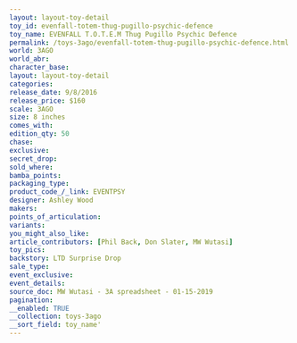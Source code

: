 ```yaml
---
layout: layout-toy-detail 
toy_id: evenfall-totem-thug-pugillo-psychic-defence
toy_name: EVENFALL T.O.T.E.M Thug Pugillo Psychic Defence
permalink: /toys-3ago/evenfall-totem-thug-pugillo-psychic-defence.html
world: 3AGO
world_abr: 
character_base: 
layout: layout-toy-detail
categories: 
release_date: 9/8/2016
release_price: $160 
scale: 3AGO
size: 8 inches
comes_with: 
edition_qty: 50
chase: 
exclusive: 
secret_drop: 
sold_where: 
bamba_points: 
packaging_type: 
product_code_/_link: EVENTPSY
designer: Ashley Wood
makers: 
points_of_articulation: 
variants: 
you_might_also_like: 
article_contributors: [Phil Back, Don Slater, MW Wutasi]
toy_pics: 
backstory: LTD Surprise Drop
sale_type: 
event_exclusive: 
event_details: 
source_doc: MW Wutasi - 3A spreadsheet - 01-15-2019
pagination: 
__enabled: TRUE
__collection: toys-3ago
__sort_field: toy_name'
---
```

